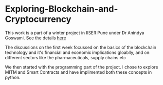 # Exploring-Blockchain-and-Cryptocurrency
This work is a part of a winter project in IISER Pune under Dr Anindya Goswami. See the details [here](https://sites.google.com/site/anindyagoswami/teaching/w2019)

The discussions on the first week focussed on the basics of the blockchain technology and it's financial and economic implications gloablly, and on different sectors like the pharmaceuticals, supply chains etc

We then started with the programming part of the project. I chose to explore MITM and Smart Contracts and have implimented both these concepts in python.
